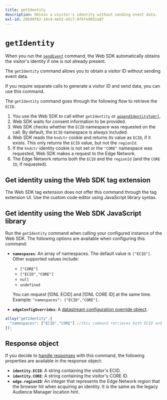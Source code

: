 ```yaml
---
title: getIdentity
description: Obtain a visitor's identity without sending event data.
exl-id: 28b99f62-14c4-4e52-a5c7-9f6fe9852a87
---
```

# `getIdentity`

When you run the [`sendEvent`](sendevent/overview.md) command, the Web SDK automatically obtains the visitor's identity if one is not already present.

The `getIdentity` command allows you to obtain a visitor ID without sending event data. 

If you require separate calls to generate a visitor ID and send data, you can use this command.

The `getIdentity` command goes through the following flow to retrieve the `ECID`.

1. You use the Web SDK to call either `getIdentity` or [`appendIdentityToUrl`](appendidentitytourl.md).
1. Web SDK waits for consent information to be provided.
1. Web SDK checks whether the `ECID` namespace was requested on the call. By default, the `ECID` namespace is always included.
1. Web SDK reads the `kndctr` cookie and returns its value as `ECID`, if it exists. This only returns the `ECID` value, but not the `regionId`.
1. If the  `kndctr` identity cookie is not set or the `"CORE"` namespace was requested, Web SDK makes a request to the Edge Network.
1. The Edge Network returns both the `ECID` and the `regionId` (and the `CORE ID`, if requested).

## Get identity using the Web SDK tag extension

The Web SDK tag extension does not offer this command through the tag extension UI. Use the custom code editor using JavaScript library syntax.

## Get identity using the Web SDK JavaScript library

Run the `getIdentity` command when calling your configured instance of the Web SDK. The following options are available when configuring this command:

* **`namespaces`**: An array of namespaces. The default value is `["ECID"]`. Other supported values include:
  * `["CORE"]`
  * `["ECID","CORE"]`
  * `null`
  * `undefined`

  You can request [!DNL ECID] and [!DNL CORE ID] at the same time. Example: `"namespaces": ["ECID","CORE"]`.

* **`edgeConfigOverrides`**: A [datastream configuration override object](datastream-overrides.md).

```js
alloy("getIdentity",{
  "namespaces": ["ECID","CORE"] //this command retrieves both ECID and CORE IDs.
});
```

## Response object

If you decide to [handle responses](command-responses.md) with this command, the following properties are available in the response object:

* **`identity.ECID`**: A string containing the visitor's ECID.
* **`identity.CORE`**: A string containing the visitor's CORE ID.
* **`edge.regionID`**: An integer that represents the Edge Network region that the browser hit when acquiring an identity. It is the same as the legacy Audience Manager location hint.

